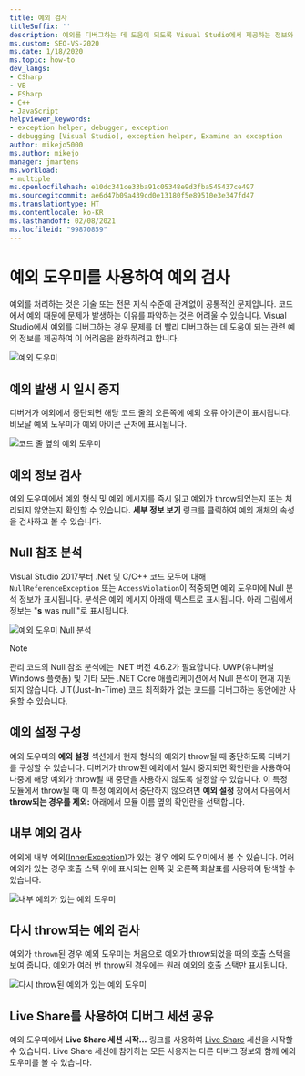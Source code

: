 ```yaml
---
title: 예외 검사
titleSuffix: ''
description: 예외를 디버그하는 데 도움이 되도록 Visual Studio에서 제공하는 정보와 예외에서 중단을 사용하지 않도록 선택적으로 설정하는 방법에 대해 알아봅니다.
ms.custom: SEO-VS-2020
ms.date: 1/18/2020
ms.topic: how-to
dev_langs:
- CSharp
- VB
- FSharp
- C++
- JavaScript
helpviewer_keywords:
- exception helper, debugger, exception
- debugging [Visual Studio], exception helper, Examine an exception
author: mikejo5000
ms.author: mikejo
manager: jmartens
ms.workload:
- multiple
ms.openlocfilehash: e10dc341ce33ba91c05348e9d3fba545437ce497
ms.sourcegitcommit: ae6d47b09a439cd0e13180f5e89510e3e347fd47
ms.translationtype: HT
ms.contentlocale: ko-KR
ms.lasthandoff: 02/08/2021
ms.locfileid: "99870859"
---
```

# <a name="inspect-an-exception-using-the-exception-helper"></a>예외 도우미를 사용하여 예외 검사 

예외를 처리하는 것은 기술 또는 전문 지식 수준에 관계없이 공통적인 문제입니다. 코드에서 예외 때문에 문제가 발생하는 이유를 파악하는 것은 어려울 수 있습니다. Visual Studio에서 예외를 디버그하는 경우 문제를 더 빨리 디버그하는 데 도움이 되는 관련 예외 정보를 제공하여 이 어려움을 완화하려고 합니다.

![예외 도우미](media/debugger-exception-helper-default.png)

## <a name="pause-on-the-exception"></a>예외 발생 시 일시 중지
디버거가 예외에서 중단되면 해당 코드 줄의 오른쪽에 예외 오류 아이콘이 표시됩니다. 비모달 예외 도우미가 예외 아이콘 근처에 표시됩니다.

![코드 줄 옆의 예외 도우미](media/debugger-exception-helper-locerror.png)

## <a name="inspect-exception-info"></a>예외 정보 검사
예외 도우미에서 예외 형식 및 예외 메시지를 즉시 읽고 예외가 throw되었는지 또는 처리되지 않았는지 확인할 수 있습니다. **세부 정보 보기** 링크를 클릭하여 예외 개체의 속성을 검사하고 볼 수 있습니다.

## <a name="analyze-null-references"></a>Null 참조 분석
Visual Studio 2017부터 .Net 및 C/C++ 코드 모두에 대해 `NullReferenceException` 또는 `AccessViolation`이 적중되면 예외 도우미에 Null 분석 정보가 표시됩니다. 분석은 예외 메시지 아래에 텍스트로 표시됩니다. 아래 그림에서 정보는 "**s** was null."로 표시됩니다.

![예외 도우미 Null 분석](media/debugger-exception-helper-default.png)


> [!NOTE]
> 관리 코드의 Null 참조 분석에는 .NET 버전 4.6.2가 필요합니다. UWP(유니버설 Windows 플랫폼) 및 기타 모든 .NET Core 애플리케이션에서 Null 분석이 현재 지원되지 않습니다. JIT(Just-In-Time) 코드 최적화가 없는 코드를 디버그하는 동안에만 사용할 수 있습니다.

## <a name="configure-exception-settings"></a>예외 설정 구성 
예외 도우미의 **예외 설정** 섹션에서 현재 형식의 예외가 throw될 때 중단하도록 디버거를 구성할 수 있습니다. 디버거가 throw된 예외에서 일시 중지되면 확인란을 사용하여 나중에 해당 예외가 throw될 때 중단을 사용하지 않도록 설정할 수 있습니다. 이 특정 모듈에서 throw될 때 이 특정 예외에서 중단하지 않으려면 **예외 설정** 창에서 다음에서 **throw되는 경우를 제외:** 아래에서 모듈 이름 옆의 확인란을 선택합니다. 

## <a name="inspect-inner-exceptions"></a>내부 예외 검사 
예외에 내부 예외([InnerException](/dotnet/api/system.exception.innerexception))가 있는 경우 예외 도우미에서 볼 수 있습니다. 여러 예외가 있는 경우 호출 스택 위에 표시되는 왼쪽 및 오른쪽 화살표를 사용하여 탐색할 수 있습니다.

![내부 예외가 있는 예외 도우미](media/debugger-exception-helper-innerexception.png)

## <a name="inspect-rethrown-exceptions"></a>다시 throw되는 예외 검사
예외가 `thrown`된 경우 예외 도우미는 처음으로 예외가 throw되었을 때의 호출 스택을 보여 줍니다. 예외가 여러 번 throw된 경우에는 원래 예외의 호출 스택만 표시됩니다.

![다시 throw된 예외가 있는 예외 도우미](media/debugger-exception-helper-innerexception.png)

## <a name="share-a-debug-session-with-live-share"></a>Live Share를 사용하여 디버그 세션 공유
예외 도우미에서 **Live Share 세션 시작...** 링크를 사용하여 [Live Share](/visualstudio/liveshare/) 세션을 시작할 수 있습니다. Live Share 세션에 참가하는 모든 사용자는 다른 디버그 정보와 함께 예외 도우미를 볼 수 있습니다.
